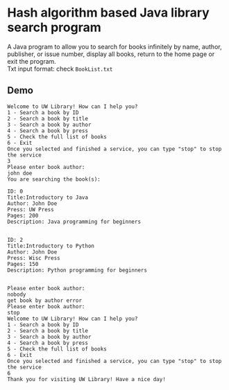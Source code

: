 
# Hash algorithm based Java library search program
A Java program to allow you to search for books infinitely by name, author, publisher, or issue number, display all books, return to the home page or exit the program. \
Txt input format: check `BookList.txt`

## Demo

```
Welcome to UW Library! How can I help you?
1 - Search a book by ID
2 - Search a book by title
3 - Search a book by author
4 - Search a book by press
5 - Check the full list of books
6 - Exit
Once you selected and finished a service, you can type "stop" to stop the service
3
Please enter book author:
john doe
You are searching the book(s):

ID: 0
Title:Introductory to Java
Author: John Doe
Press: UW Press
Pages: 200
Description: Java programming for beginners


ID: 2
Title:Introductory to Python
Author: John Doe
Press: Wisc Press
Pages: 150
Description: Python programming for beginners


Please enter book author:
nobody
get book by author error
Please enter book author:
stop
Welcome to UW Library! How can I help you?
1 - Search a book by ID
2 - Search a book by title
3 - Search a book by author
4 - Search a book by press
5 - Check the full list of books
6 - Exit
Once you selected and finished a service, you can type "stop" to stop the service
6
Thank you for visiting UW Library! Have a nice day!
```
